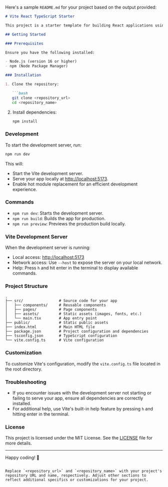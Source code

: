 Here's a sample `README.md` for your project based on the output provided:

```markdown
# Vite React TypeScript Starter

This project is a starter template for building React applications using Vite and TypeScript.

## Getting Started

### Prerequisites

Ensure you have the following installed:

- Node.js (version 16 or higher)
- npm (Node Package Manager)

### Installation

1. Clone the repository:

   ```bash
   git clone <repository_url>
   cd <repository_name>
   ```

2. Install dependencies:

   ```bash
   npm install
   ```

### Development

To start the development server, run:

```bash
npm run dev
```

This will:

- Start the Vite development server.
- Serve your app locally at [http://localhost:5173](http://localhost:5173).
- Enable hot module replacement for an efficient development experience.

### Commands

- `npm run dev`: Starts the development server.
- `npm run build`: Builds the app for production.
- `npm run preview`: Previews the production build locally.

### Vite Development Server

When the development server is running:

- Local access: [http://localhost:5173](http://localhost:5173)
- Network access: Use `--host` to expose the server on your local network.
- Help: Press `h` and hit enter in the terminal to display available commands.

### Project Structure

```plaintext
.
├── src/                # Source code for your app
│   ├── components/     # Reusable components
│   ├── pages/          # Page components
│   ├── assets/         # Static assets (images, fonts, etc.)
│   └── main.tsx        # App entry point
├── public/             # Static public assets
├── index.html          # Main HTML file
├── package.json        # Project configuration and dependencies
├── tsconfig.json       # TypeScript configuration
└── vite.config.ts      # Vite configuration
```

### Customization

To customize Vite's configuration, modify the `vite.config.ts` file located in the root directory.

### Troubleshooting

- If you encounter issues with the development server not starting or failing to serve your app, ensure all dependencies are correctly installed.
- For additional help, use Vite's built-in help feature by pressing `h` and hitting enter in the terminal.

### License

This project is licensed under the MIT License. See the [LICENSE](./LICENSE) file for more details.

---

Happy coding! 🎉
``` 

Replace `<repository_url>` and `<repository_name>` with your project's repository URL and name, respectively. Adjust other sections to reflect additional specifics or customizations for your project.